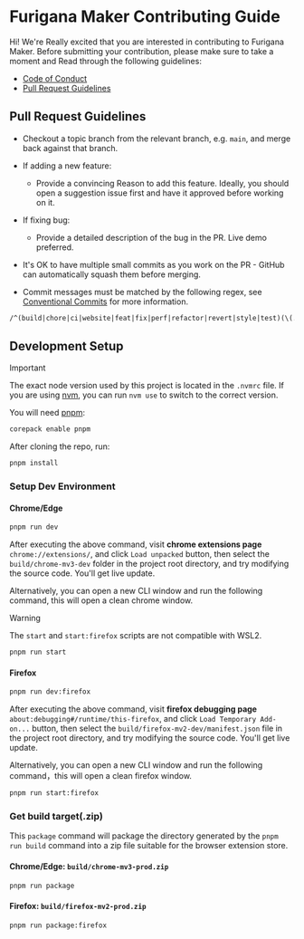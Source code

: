 # Furigana Maker Contributing Guide

Hi! We're Really excited that you are interested in contributing to Furigana Maker. Before submitting your contribution, please make sure to take a moment and Read through the following guidelines:

- [Code of Conduct](https://www.contributor-covenant.org/version/1/4/code-of-conduct/)
- [Pull Request Guidelines](#pull-request-guidelines)

## Pull Request Guidelines

- Checkout a topic branch from the relevant branch, e.g. `main`, and merge back against that branch.

- If adding a new feature:

  - Provide a convincing Reason to add this feature. Ideally, you should open a suggestion issue first and have it approved before working on it.

- If fixing bug:

  - Provide a detailed description of the bug in the PR. Live demo preferred.

- It's OK to have multiple small commits as you work on the PR - GitHub can automatically squash them before merging.

- Commit messages must be matched by the following regex, see [Conventional Commits](https://www.conventionalcommits.org/en/v1.0.0/) for more information.

```txt
/^(build|chore|ci|website|feat|fix|perf|refactor|revert|style|test)(\(.+\))?: .{1,50}/
```

## Development Setup

> [!IMPORTANT]
> The exact node version used by this project is located in the `.nvmrc` file.
> If you are using [nvm](https://github.com/nvm-sh/nvm), you can run `nvm use` to switch to the correct version.

You will need [pnpm](https://pnpm.io):

```bash
corepack enable pnpm
```

After cloning the repo, run:

```bash
pnpm install
```

### Setup Dev Environment

#### Chrome/Edge

```bash
pnpm run dev
```

After executing the above command, visit **chrome extensions page** `chrome://extensions/`, and click `Load unpacked` button, then select the `build/chrome-mv3-dev` folder in the project root directory, and try modifying the source code. You'll get live update.

Alternatively, you can open a new CLI window and run the following command, this will open a clean chrome window.

> [!WARNING]
> The `start` and `start:firefox` scripts are not compatible with WSL2.

```bash
pnpm run start
```

#### Firefox

```bash
pnpm run dev:firefox
```

After executing the above command, visit **firefox debugging page** `about:debugging#/runtime/this-firefox`, and click `Load Temporary Add-on...` button, then select the `build/firefox-mv2-dev/manifest.json` file in the project root directory, and try modifying the source code. You'll get live update.

Alternatively, you can open a new CLI window and run the following command，this will open a clean firefox window.

```bash
pnpm run start:firefox
```

### Get build target(.zip)

This `package` command will package the directory generated by the `pnpm run build` command into a zip file suitable for the browser extension store.

#### Chrome/Edge: `build/chrome-mv3-prod.zip`

```bash
pnpm run package
```

#### Firefox: `build/firefox-mv2-prod.zip`

```bash
pnpm run package:firefox
```
